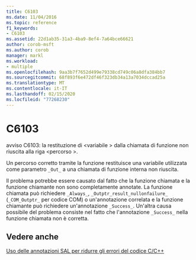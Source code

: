 ```yaml
---
title: C6103
ms.date: 11/04/2016
ms.topic: reference
f1_keywords:
- C6103
ms.assetid: 22d1ab35-31a3-4ba9-8ef4-7a64bce66621
author: corob-msft
ms.author: corob
manager: markl
ms.workload:
- multiple
ms.openlocfilehash: 9aa3b7f7652d499e79338cd749c06a8dfa384bb7
ms.sourcegitcommit: 68f893f6e472df46f323db34a13a7034dccad25a
ms.translationtype: MT
ms.contentlocale: it-IT
ms.lasthandoff: 02/15/2020
ms.locfileid: "77268230"
---
```

# <a name="c6103"></a>C6103
avviso C6103: la restituzione di \<variabile > dalla chiamata di funzione non riuscita alla riga \<percorso >.

 Un percorso corretto tramite la funzione restituisce una variabile utilizzata come parametro `_Out_` a una chiamata di funzione interna non riuscita.

 Il problema potrebbe essere causato dal fatto che la funzione chiamata e la funzione chiamante non sono completamente annotate. La funzione chiamata può richiedere `_Always_`, `_Outptr_result_nullonfailure_` (`_COM_Outptr_` per codice COM) o un'annotazione correlata e la funzione chiamante può richiedere un'annotazione `_Success_`. Un'altra causa possibile del problema consiste nel fatto che l'annotazione `_Success_` nella funzione chiamata non è corretta.

## <a name="see-also"></a>Vedere anche
 [Uso delle annotazioni SAL per ridurre gli errori del codice C/C++](../code-quality/using-sal-annotations-to-reduce-c-cpp-code-defects.md)
